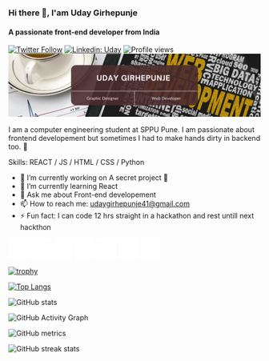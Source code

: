 ### Hi there 👋, I'am Uday Girhepunje
#### A passionate front-end developer from India
[![Twitter Follow](https://img.shields.io/twitter/follow/UdayGirhepunje?label=Follow)](https://twitter.com/intent/follow?screen_name=UdayGirhepunje)
[![Linkedin: Uday](https://img.shields.io/badge/-Uday-blue?style=flat-square&logo=Linkedin&logoColor=white&link=https://www.linkedin.com/in/uday-girhepunje-6958a21b8/)](https://www.linkedin.com/in/uday-girhepunje-6958a21b8/)
![Profile views](https://gpvc.arturio.dev/MrCoder991)  
![A passionate front-end developer from India](https://github.com/mrcoder991/mrcoder991/blob/main/Profile-Banner.png?raw=true)

I am a computer engineering student at SPPU Pune. I am passionate about frontend developement but sometimes I had to make hands dirty in backend too. 🥱 

Skills: REACT / JS / HTML / CSS / Python 

- 🔭 I’m currently working on A secret project 🤫 
- 🌱 I’m currently learning React 
- 💬 Ask me about Front-end developement 
- 📫 How to reach me: udaygirhepunje41@gmail.com  
- ⚡ Fun fact: I can code 12 hrs straight in a hackathon and rest untill next hackthon  


[<img src='github.svg' alt='github' height='40'>](https://github.com/MrCoder991)  [<img src='linkedin.svg' alt='linkedin' height='40'>](https://www.linkedin.com/in/uday-girhepunje-6958a21b8//)  [<img src='facebook.svg' alt='facebook' height='40'>](https://www.facebook.com/Uday-Girhepunje/100009394355759/)  [<img src='instagram.svg' alt='instagram' height='40'>](https://www.instagram.com/uday_699/)  [<img src='twitter.svg' alt='twitter' height='40'>](https://twitter.com/UdayGirhepunje)  [<img src='stackoverflow.svg' alt='stackoverflow' height='40'>](https://stackoverflow.com/users/16183998/uday-girhepunje)  [<img src='website.svg' alt='website' height='40'>](https://udaygirhepunje.me)  

[![trophy](https://github-profile-trophy.vercel.app/?username=MrCoder991&theme=onedark)](https://github.com/ryo-ma/github-profile-trophy)

[![Top Langs](https://github-readme-stats.vercel.app/api/top-langs/?username=MrCoder991&theme=onedark)](https://github.com/anuraghazra/github-readme-stats)

![GitHub stats](https://github-readme-stats.vercel.app/api?username=MrCoder991&show_icons=true&count_private=true&theme=onedark)  

![GitHub Activity Graph](https://activity-graph.herokuapp.com/graph?username=MrCoder991&theme=onedark)  

![GitHub metrics](https://metrics.lecoq.io/MrCoder991)  

![GitHub streak stats](https://github-readme-streak-stats.herokuapp.com/?user=MrCoder991&theme=onedark)  

